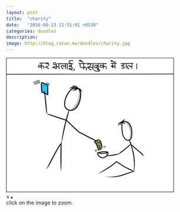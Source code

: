 ```yaml
---
layout: post
title:  "charity"
date:   "2016-08-23 21:51:01 +0530"
categories: doodles
description:
image: http://blog.ratan.me/doodles/charity.jpg
---
```

<img id="myImg" style="border: 1px solid #000;" src="/doodles/charity.jpg" alt="" width="90%" height="90%">

<div id="myModal" class="modal">
  <span class="close">×</span>
  <img class="modal-content" id="img01" style="border: 2px solid #000;">
  <div id="caption">click on the image to zoom.</div>
</div>
